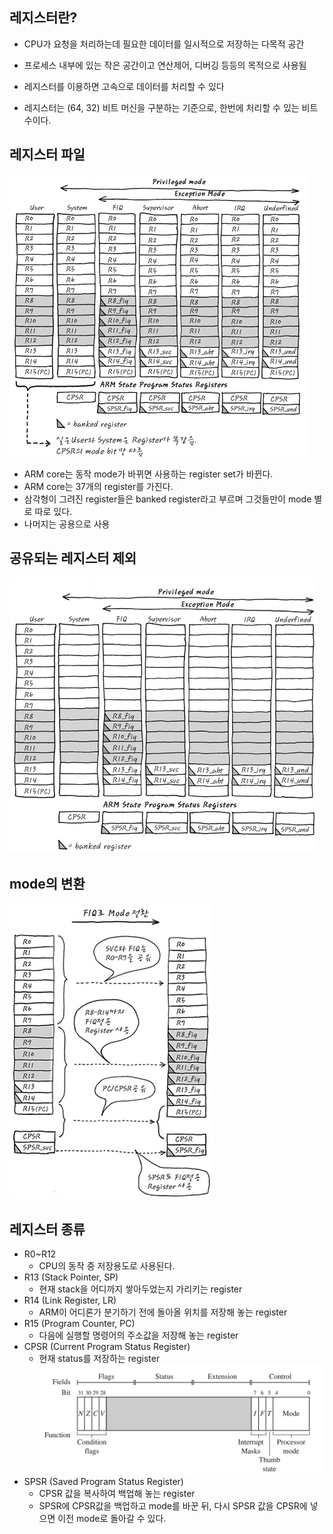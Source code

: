 ## 레지스터란?
- CPU가 요청을 처리하는데 필요한 데이터를 일시적으로 저장하는 다목적 공간

- 프로세스 내부에 있는 작은 공간이고 연산제어, 디버깅 등등의 목적으로 사용됨
- 레지스터를 이용하면 고속으로 데이터를 처리할 수 있다
- 레지스터는 (64, 32) 비트 머신을 구분하는 기준으로, 한번에 처리할 수 있는 비트 수이다.

## 레지스터 파일
![alt text](image.png)
- ARM core는 동작 mode가 바뀌면 사용하는 register set가 바뀐다. 
- ARM core는 37개의 register를 가진다. 
- 삼각형이 그려진 register들은 banked register라고 부르며 그것들만이 mode 별로 따로 있다.
- 나머지는 공용으로 사용

## 공유되는 레지스터 제외
![alt text](image-2.png)

## mode의 변환
![alt text](image-3.png)

## 레지스터 종류
- R0~R12
    - CPU의 동작 중 저장용도로 사용된다.
- R13 (Stack Pointer, SP)
    - 현재 stack을 어디까지 쌓아두었는지 가리키는 register
- R14 (Link Register, LR)
    - ARM이 어디론가 분기하기 전에 돌아올 위치를 저장해 놓는 register
- R15 (Program Counter, PC)
    - 다음에 실행할 명령어의 주소값을 저장해 놓는 register
- CPSR (Current Program Status Register)
    - 현재 status를 저장하는 register
    ![alt text](image-1.png)
- SPSR (Saved Program Status Register)
    - CPSR 값을 복사하여 백업해 놓는 register 
    - SPSR에 CPSR값을 백업하고 mode를 바꾼 뒤, 다시 SPSR 값을 CPSR에 넣으면 이전 mode로 돌아갈 수 있다. 
